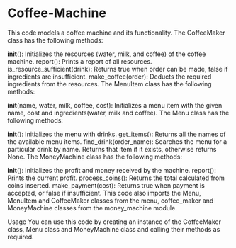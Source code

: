 # Coffee-Machine

This code models a coffee machine and its functionality. The CoffeeMaker class has the following methods:

__init__(): Initializes the resources (water, milk, and coffee) of the coffee machine.
report(): Prints a report of all resources.
is_resource_sufficient(drink): Returns true when order can be made, false if ingredients are insufficient.
make_coffee(order): Deducts the required ingredients from the resources.
The MenuItem class has the following methods:

__init__(name, water, milk, coffee, cost): Initializes a menu item with the given name, cost and ingredients(water, milk and coffee).
The Menu class has the following methods:

__init__(): Initializes the menu with drinks.
get_items(): Returns all the names of the available menu items.
find_drink(order_name): Searches the menu for a particular drink by name. Returns that item if it exists, otherwise returns None.
The MoneyMachine class has the following methods:

__init__(): Initializes the profit and money received by the machine.
report(): Prints the current profit.
process_coins(): Returns the total calculated from coins inserted.
make_payment(cost): Returns true when payment is accepted, or false if insufficient.
This code also imports the Menu, MenuItem and CoffeeMaker classes from the menu, coffee_maker and MoneyMachine classes from the money_machine module.

Usage
You can use this code by creating an instance of the CoffeeMaker class, Menu class and MoneyMachine class and calling their methods as required.
